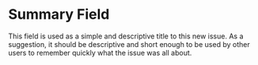 # Summary Field

This field is used as a simple and descriptive title to this new issue. As a
suggestion, it should be descriptive and short enough to be used by other users
to remember quickly what the issue was all about.
